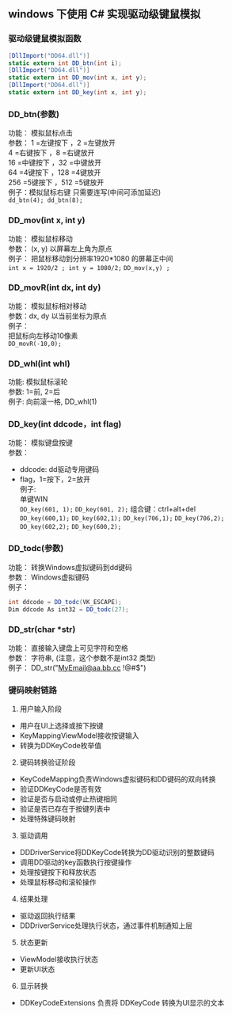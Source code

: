 
## windows 下使用 C# 实现驱动级键鼠模拟 

### 驱动级键鼠模拟函数
```C#
[DllImport("DD64.dll")]
static extern int DD_btn(int i);
[DllImport("DD64.dll")]
static extern int DD_mov(int x, int y);
[DllImport("DD64.dll")]
static extern int DD_key(int x, int y);
```

### DD_btn(参数)
功能： 模拟鼠标点击  
参数： 1 =左键按下 ，2 =左键放开  
4 =右键按下 ，8 =右键放开  
16 =中键按下 ，32 =中键放开  
64 =4键按下 ，128 =4键放开  
256 =5键按下 ，512 =5键放开  
例子：模拟鼠标右键 只需要连写(中间可添加延迟)  
`dd_btn(4); dd_btn(8);`

### DD_mov(int x, int y)
功能： 模拟鼠标移动  
参数： (x, y) 以屏幕左上角为原点  
例子： 把鼠标移动到分辨率1920*1080 的屏幕正中间  
`int x = 1920/2 ; int y = 1080/2;`
`DD_mov(x,y) ;`

### DD_movR(int dx, int dy)
功能： 模拟鼠标相对移动  
参数：dx, dy 以当前坐标为原点  
例子：  
把鼠标向左移动10像素  
`DD_movR(-10,0);`

### DD_whl(int whl)
功能: 模拟鼠标滚轮  
参数: 1=前, 2=后  
例子: 向前滚一格, DD_whl(1)  

### DD_key(int ddcode，int flag)
功能： 模拟键盘按键  
参数： 
- ddcode: dd驱动专用键码  
- flag，1=按下，2=放开  
例子:  
单键WIN  
`DD_key(601, 1);`
`DD_key(601, 2);`
组合键：ctrl+alt+del  
`DD_key(600,1);`
`DD_key(602,1);`
`DD_key(706,1);`
`DD_key(706,2);`
`DD_key(602,2);`
`DD_key(600,2);`

### DD_todc(参数)
功能： 转换Windows虚拟键码到dd键码  
参数： Windows虚拟键码  
例子：  
```C#
int ddcode = DD_todc(VK_ESCAPE);
Dim ddcode As int32 = DD_todc(27);
```

### DD_str(char *str)
功能： 直接输入键盘上可见字符和空格  
参数： 字符串, (注意，这个参数不是int32 类型)  
例子： DD_str("MyEmail@aa.bb.cc !@#$")  

### 键码映射链路
1. 用户输入阶段
- 用户在UI上选择或按下按键
- KeyMappingViewModel接收按键输入
- 转换为DDKeyCode枚举值

2. 键码转换验证阶段
- KeyCodeMapping负责Windows虚拟键码和DD键码的双向转换
- 验证DDKeyCode是否有效
- 验证是否与启动或停止热键相同
- 验证是否已存在于按键列表中
- 处理特殊键码映射

3. 驱动调用
- DDDriverService将DDKeyCode转换为DD驱动识别的整数键码
- 调用DD驱动的key函数执行按键操作
- 处理按键按下和释放状态
- 处理鼠标移动和滚轮操作

4. 结果处理
- 驱动返回执行结果
- DDDriverService处理执行状态，通过事件机制通知上层     

5. 状态更新
- ViewModel接收执行状态
- 更新UI状态

6. 显示转换
- DDKeyCodeExtensions 负责将 DDKeyCode 转换为UI显示的文本

